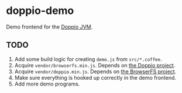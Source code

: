doppio-demo
===========

Demo frontend for the [Doppio JVM](https://github.com/int3/doppio).

## TODO

 1. Add some build logic for creating `demo.js` from `src/*.coffee`.
 2. Acquire `vendor/browserfs.min.js`. Depends on [the Doppio project](https://github.com/int3/doppio).
 3. Acquire `vendor/doppio.min.js`. Depends on [the BrowserFS project](https://github.com/jvilk/BrowserFS).
 4. Make sure everything is hooked up correctly in the demo frontend.
 5. Add more demo programs.
